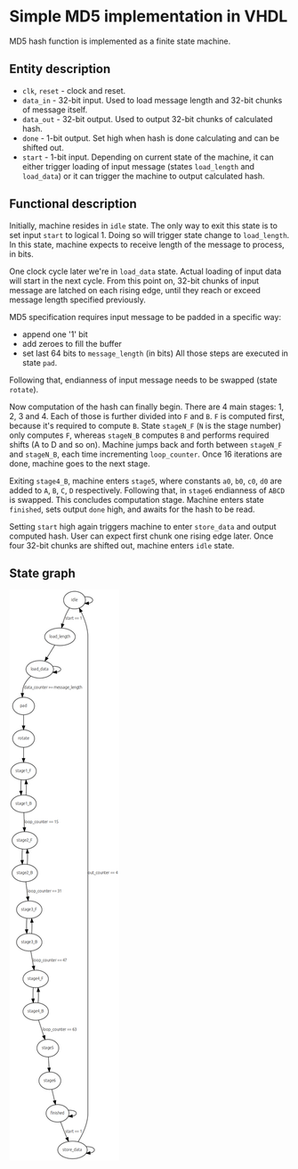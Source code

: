# Simple MD5 implementation in VHDL
MD5 hash function is implemented as a finite state machine.

## Entity description
* `clk`, `reset` - clock and reset.
* `data_in` - 32-bit input. Used to load message length and 32-bit chunks of message itself.
* `data_out` - 32-bit output. Used to output 32-bit chunks of calculated hash.
* `done` - 1-bit output. Set high when hash is done calculating and can be shifted out.
* `start` - 1-bit input. Depending on current state of the machine, it can either trigger loading of input message
(states `load_length` and `load_data`) or it can trigger the machine to output calculated hash.

## Functional description
Initially, machine resides in `idle` state. The only way to exit this state is to set input `start` to logical 1.
Doing so will trigger state change to `load_length`. In this state, machine expects to receive length of the
message to process, in bits.

One clock cycle later we're in `load_data` state. Actual loading of input data will start in the next cycle.
From this point on, 32-bit chunks of input message are latched on each rising edge, until they reach or exceed
message length specified previously.

MD5 specification requires input message to be padded in a specific way:
* append one '1' bit
* add zeroes to fill the buffer
* set last 64 bits to `message_length` (in bits)
All those steps are executed in state `pad`.

Following that, endianness of input message needs to be swapped (state `rotate`).

Now computation of the hash can finally begin. There are 4 main stages: 1, 2, 3 and 4. Each of those is further 
divided into `F` and `B`. `F` is computed first, because it's required to compute `B`.
State `stageN_F` (`N` is the stage number) only computes `F`, whereas `stageN_B` computes `B` and performs 
required shifts (A to D and so on). Machine jumps back and forth between `stageN_F` and `stageN_B`, each time 
incrementing `loop_counter`. Once 16 iterations are done, machine goes to the next stage.

Exiting `stage4_B`, machine enters `stage5`, where constants `a0`, `b0`, `c0`, `d0` are added to `A`, `B`, `C`, `D`
respectively. Following that, in `stage6` endianness of `ABCD` is swapped. This concludes computation stage.
Machine enters state `finished`, sets output `done` high, and awaits for the hash to be read.

Setting `start` high again triggers machine to enter `store_data` and output computed hash.
User can expect first chunk one rising edge later. Once four 32-bit chunks are shifted out, machine enters
`idle` state.

## State graph
![alt text][state_graph]

[state_graph]: graph.png
